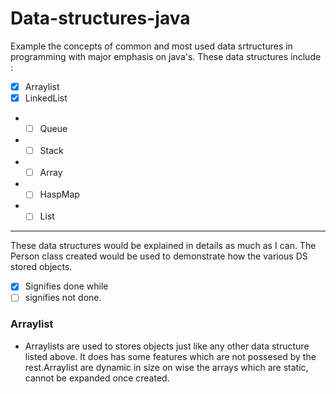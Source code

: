 # Data-structures-java
Example the concepts of common and most used data srtructures in programming with major emphasis on java's.
These data structures include : 
 - [x] Arraylist
 - [x] LinkedList
* - [ ] Queue
* - [ ] Stack
* - [ ] Array
* - [ ] HaspMap
* - [ ] List
**************
These data structures would be explained in details as much as I can.
The Person class created would be used to demonstrate how the various DS stored objects.

- [x] Signifies done while
- [ ] signifies not done.
### Arraylist 
 - Arraylists are used to stores objects just like any other data structure listed above. It does has some features which are not possesed by the rest.Arraylist are dynamic in size on wise the arrays which are static, cannot be expanded once created.

